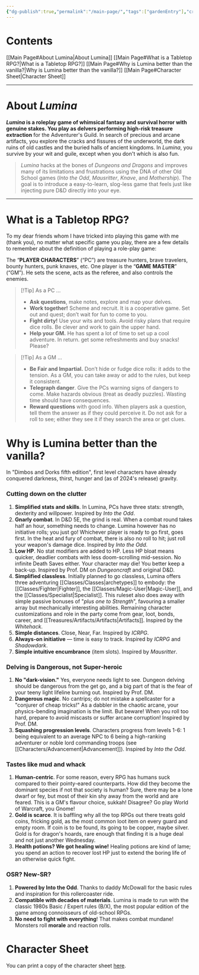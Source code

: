 ```yaml
---
{"dg-publish":true,"permalink":"/main-page/","tags":["gardenEntry"],"created":"2025-01-02T11:24:05.226-05:00","updated":"2025-03-15T03:51:41.520-04:00"}
---
```


 
# Contents
 [[Main Page#About Lumina\|About Lumina]]
 [[Main Page#What is a Tabletop RPG?\|What is a Tabletop RPG?]]
 [[Main Page#Why is Lumina better than the vanilla?\|Why is Lumina better than the vanilla?]]
 [[Main Page#Character Sheet\|Character Sheet]]

---

# About *Lumina*
***Lumina* is a roleplay game of whimsical fantasy and survival horror with genuine stakes. You play as delvers performing high-risk treasure extraction** for the Adventurer's Guild. In search of precious and arcane artifacts, you explore the cracks and fissures of the underworld, the dark ruins of old castles and the buried halls of ancient kingdoms. In *Lumina*, you survive by your wit and guile, except when you don't which is also fun.

>*Lumina* hacks at the bones of *Dungeons and Dragons* and improves many of its limitations and frustrations using the DNA of other Old School games (*Into the Odd*, *Mausritter*, *Knave*, and *Mothership*). The goal is to introduce a easy-to-learn, slog-less game that feels just like injecting pure D&D directly into your eye.

---
# What is a Tabletop RPG?
To my dear friends whom I have tricked into playing this game with me (thank you), no matter what specific game you play, there are a few details to remember about the definition of playing a role-play game:

The “**PLAYER CHARACTERS**” (“PC”) are treasure hunters, brave travelers, bounty hunters, punk knaves, etc. One player is the “**GAME MASTER**” (“GM”). He sets the scene, acts as the referee, and also controls the enemies.

> [!Tip] As a PC ...
> - **Ask questions**, make notes, explore and map your delves.
> - **Work together!** Scheme and recruit. It is a cooperative game. Set out and quest; don’t wait for fun to come to you.
> - **Fight dirty!** Use your wits and tools. Avoid risky plans that require dice rolls. Be clever and work to gain the upper hand.
> - **Help your GM.** He has spent a lot of time to set up a cool adventure. In return. get some refreshments and buy snacks! Please?

> [!Tip] As a GM ...
> - **Be Fair and Impartial.** Don’t hide or fudge dice rolls: it adds to the tension. As a GM, you can take away or add to the rules, but keep it consistent.
> - **Telegraph danger**. Give the PCs warning signs of dangers to come. Make hazards obvious (treat as deadly puzzles). Wasting time should have consequences.
> - **Reward questions** with good info. When players ask a question, tell them the answer as if they could perceive it. Do not ask for a roll to see; either they see it if they search the area or get clues.

# Why is Lumina better than the vanilla? 
In "Dimbos and Dorks fifth edition", first level characters have already conquered darkness, thirst, hunger and (as of 2024's release) gravity.
### Cutting down on the clutter
1. **Simplified stats and skills**. In Lumina, PCs have three stats: strength, dexterity and willpower. Inspired by *Into the Odd*.
2. **Gnarly combat**. In D&D 5E, the grind is real. When a combat round takes half an hour, something needs to change. Lumina however has no initiative rolls; you just go! Whichever player is ready to go first, goes first. In the heat and fury of combat, there is also no roll to hit; just roll your weapon's damage dice. Inspired by *Into the Odd*. 
3. **Low HP**. No stat modifiers are added to HP. Less HP bloat means quicker, deadlier combats with less doom-scrolling mid-session. No infinite Death Saves either. Your character may die! You better keep a back-up. Inspired by Prof. DM on *Dungeoncraft* and original D&D.
4. **Simplified classless**. Initially planned to go classless, Lumina offers three adventuring [[Classes/Classes\|archetypes]] to embody: the [[Classes/Fighter\|Fighter]], the [[Classes/Magic-User\|Magic-User]], and the [[Classes/Specialist\|Specialist]]. This ruleset also does away with simple passive bonuses of "*plus one to Strength*", favouring a smaller array but mechanically interesting abilities. Remaining character customizations and role in the party come from  gear, loot, bonds, career, and [[Treasures/Artifacts/Artifacts\|Artifacts]]. Inspired by the *Whitehack*.
5. **Simple distances**. Close, Near, Far.  Inspired by *ICRPG*.
6. **Always-on initiative** — time is easy to track. Inspired by *ICRPG* and *Shadowdark*.
7. **Simple intuitive encumbrance** (item slots). Inspired by *Mausritter*.
### Delving is Dangerous, not Super-heroic
1. **No "dark-vision."** Yes, everyone needs light to see. Dungeon delving should be dangerous from the get go, and a big part of that is the fear of your teeny light lifeline burning out. Inspired by Prof. DM.
2. **Dangerous magic**. No cantrips; do not mistake a spellcaster for a "conjurer of cheap tricks!" As a dabbler in the chaotic arcane, your physics-bending imagination is the limit. But beware! When you roll too hard, prepare to avoid miscasts or suffer arcane corruption! Inspired by Prof. DM.
3. **Squashing progression levels**. Characters progress from levels 1-6: 1 being equivalent to an average NPC to 6 being a high-ranking adventurer or noble lord commanding troops (see [[Characters/Advancement\|Advancement]]). Inspired by *Into the Odd*. 
### Tastes like mud and whack
1. **Human-centric**. For some reason, every RPG has humans suck compared to their pointy-eared counterparts. How did they become the dominant species if not that society is human? Sure, there may be a lone dwarf or fey, but most of their kin shy away from the world and are feared. This is a GM's flavour choice, sukkah! Disagree? Go play World of Warcraft, you Gnome!
2. **Gold is scarce**. It is baffling why all the top RPGs out there treats gold coins, fricking gold, as the most common loot item on every guard and empty room.  If coin is to be found, its going to be copper, maybe silver. Gold is for dragon's hoards, rare enough that finding it is a huge deal and not just another Wednesday.
3. **Health potions? We got healing wine!** Healing potions are kind of lame; you spend an action to recover lost HP just to extend the boring life of an otherwise quick fight. 
### OSR? New-SR?
1. **Powered by Into the Odd**. Thanks to daddy McDowall for the basic rules and inspiration for this rollercoaster ride.
2. **Compatible with decades of materials**.  Lumina is made to run with the classic 1980s Basic / Expert rules (B/X), the most popular edition of the game among connoisseurs of old-school RPGs.
3. **No need to fight with everything**! That makes combat mundane! Monsters roll **morale** and reaction rolls.

# Character Sheet
You can print a copy of the character sheet [here](https://drive.google.com/file/d/1wec6VdSv-QKD93J8UrMkgssnu6l0cmcS/view?usp=sharing).